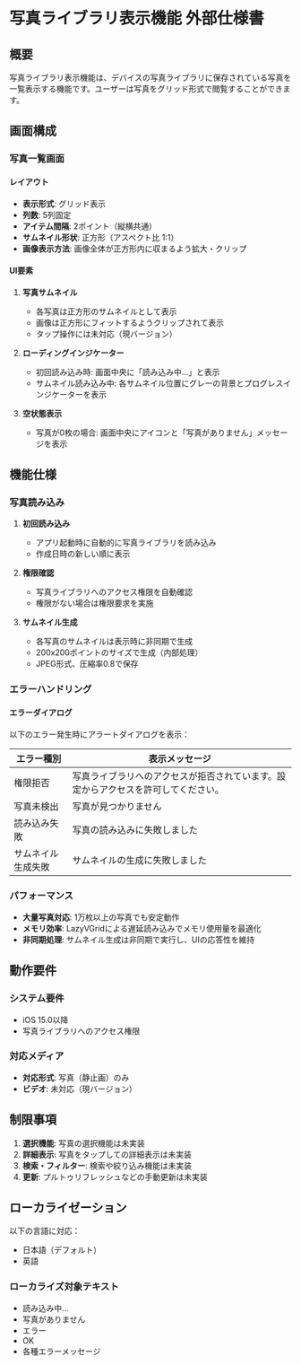 # 写真ライブラリ表示機能 外部仕様書

## 概要

写真ライブラリ表示機能は、デバイスの写真ライブラリに保存されている写真を一覧表示する機能です。ユーザーは写真をグリッド形式で閲覧することができます。

## 画面構成

### 写真一覧画面

#### レイアウト
- **表示形式**: グリッド表示
- **列数**: 5列固定
- **アイテム間隔**: 2ポイント（縦横共通）
- **サムネイル形状**: 正方形（アスペクト比 1:1）
- **画像表示方法**: 画像全体が正方形内に収まるよう拡大・クリップ

#### UI要素
1. **写真サムネイル**
   - 各写真は正方形のサムネイルとして表示
   - 画像は正方形にフィットするようクリップされて表示
   - タップ操作には未対応（現バージョン）

2. **ローディングインジケーター**
   - 初回読み込み時: 画面中央に「読み込み中...」と表示
   - サムネイル読み込み中: 各サムネイル位置にグレーの背景とプログレスインジケーターを表示

3. **空状態表示**
   - 写真が0枚の場合: 画面中央にアイコンと「写真がありません」メッセージを表示

## 機能仕様

### 写真読み込み
1. **初回読み込み**
   - アプリ起動時に自動的に写真ライブラリを読み込み
   - 作成日時の新しい順に表示

2. **権限確認**
   - 写真ライブラリへのアクセス権限を自動確認
   - 権限がない場合は権限要求を実施

3. **サムネイル生成**
   - 各写真のサムネイルは表示時に非同期で生成
   - 200x200ポイントのサイズで生成（内部処理）
   - JPEG形式、圧縮率0.8で保存

### エラーハンドリング

#### エラーダイアログ
以下のエラー発生時にアラートダイアログを表示：

| エラー種別 | 表示メッセージ |
|---------|------------|
| 権限拒否 | 写真ライブラリへのアクセスが拒否されています。設定からアクセスを許可してください。 |
| 写真未検出 | 写真が見つかりません |
| 読み込み失敗 | 写真の読み込みに失敗しました |
| サムネイル生成失敗 | サムネイルの生成に失敗しました |

### パフォーマンス
- **大量写真対応**: 1万枚以上の写真でも安定動作
- **メモリ効率**: LazyVGridによる遅延読み込みでメモリ使用量を最適化
- **非同期処理**: サムネイル生成は非同期で実行し、UIの応答性を維持

## 動作要件

### システム要件
- iOS 15.0以降
- 写真ライブラリへのアクセス権限

### 対応メディア
- **対応形式**: 写真（静止画）のみ
- **ビデオ**: 未対応（現バージョン）

## 制限事項

1. **選択機能**: 写真の選択機能は未実装
2. **詳細表示**: 写真をタップしての詳細表示は未実装
3. **検索・フィルター**: 検索や絞り込み機能は未実装
4. **更新**: プルトゥリフレッシュなどの手動更新は未実装

## ローカライゼーション

以下の言語に対応：
- 日本語（デフォルト）
- 英語

### ローカライズ対象テキスト
- 読み込み中...
- 写真がありません
- エラー
- OK
- 各種エラーメッセージ